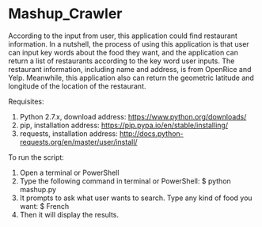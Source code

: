 # Mashup_Crawler

According to the input from user, this application could find restaurant information.
In a nutshell, the process of using this application is that user can input key words about the food they want,
and the application can return a list of restaurants according to the key word user inputs. The restaurant information,
including name and address, is from OpenRice and Yelp. Meanwhile, this application also can return the geometric latitude
and longitude of the location of the restaurant.

Requisites:
1. Python 2.7.x, download address: https://www.python.org/downloads/
2. pip, installation address: https://pip.pypa.io/en/stable/installing/
3. requests, installation address: http://docs.python-requests.org/en/master/user/install/

To run the script:
1. Open a terminal or PowerShell
2. Type the following command in terminal or PowerShell:
$ python mashup.py
3. It prompts to ask what user wants to search. Type any kind of food you want:
$ French
4. Then it will display the results.
